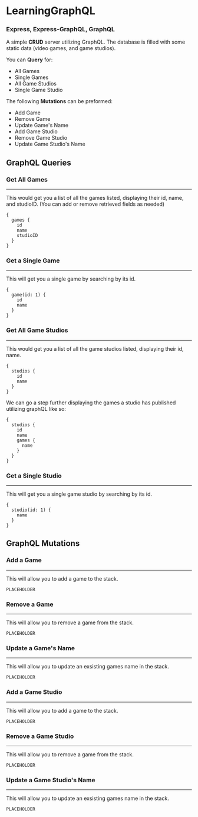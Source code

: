 ﻿# LearningGraphQL

### Express, Express-GraphQL, GraphQL

A simple **CRUD** server utilizing GraphQL. The database is filled with some static data (video games, and game studios).

You can **Query** for:
- All Games
- Single Games
- All Game Studios
- Single Game Studio

The following **Mutations** can be preformed:
- Add Game
- Remove Game
- Update Game's Name
- Add Game Studio
- Remove Game Studio
- Update Game Studio's Name


## GraphQL Queries

### Get All Games
---
This would get you a list of all the games listed, displaying their id, name, and studioID. (You can add or remove retrieved fields as needed)
```
{
  games {
    id
    name
    studioID
  }
}
```
### Get a Single Game
---
This will get you a single game by searching by its id.

```
{
  game(id: 1) {
    id
    name
  }
}
```
### Get All Game Studios
---
This would get you a list of all the game studios listed, displaying their id, name.
```
{
  studios {
    id
    name
  }
}
```
We can go a step further displaying the games a studio has published utilizing graphQL like so:
```
{
  studios {
    id
    name
    games {
      name
    }
  }
}

```

### Get a Single Studio
---
This will get you a single game studio by searching by its id.

```
{
  studio(id: 1) {
    name
  }
}
```

## GraphQL Mutations

### Add a Game
---
This will allow you to add a game to the stack.
```
PLACEHOLDER
```

### Remove a Game
---
This will allow you to remove a game from the stack.
```
PLACEHOLDER
```

### Update a Game's Name
---
This will allow you to update an exsisting games name in the stack.
```
PLACEHOLDER
```
### Add a Game Studio
---
This will allow you to add a game to the stack.
```
PLACEHOLDER
```

### Remove a Game Studio
---
This will allow you to remove a game from the stack.
```
PLACEHOLDER
```

### Update a Game Studio's Name
---
This will allow you to update an exsisting games name in the stack.
```
PLACEHOLDER
```
